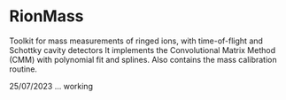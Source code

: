 # RionMass
Toolkit for mass measurements of ringed ions, with time-of-flight and Schottky cavity detectors
It implements the Convolutional Matrix Method (CMM) with polynomial fit and splines. Also contains the mass calibration routine.


25/07/2023 ... working
